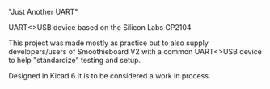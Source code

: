 "Just Another UART"

UART<>USB device based on the Silicon Labs CP2104

This project was made mostly as practice but to also supply developers/users of Smoothieboard V2 with a common UART<>USB device to help "standardize" testing and setup.

Designed in Kicad 6
It is to be considered a work in process.


